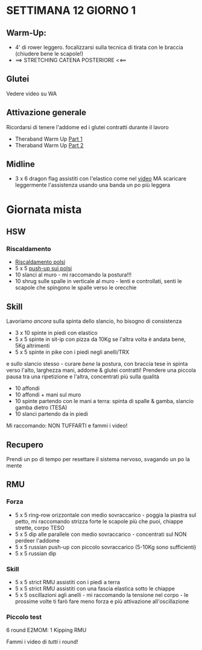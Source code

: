 # SETTIMANA 12 GIORNO 1

## Warm-Up:

 * 4' di rower leggero. focalizzarsi sulla tecnica di tirata con le braccia (chiudere bene le scapole!)
 * ==> STRETCHING CATENA POSTERIORE <<==

## Glutei 

Vedere video su WA

## Attivazione generale

Ricordarsi di tenere l'addome ed i glutei contratti durante il lavoro

 * Theraband Warm Up [Part 1](https://www.youtube.com/watch?v=O31MmhW72WE)
 * Theraband Warm Up [Part 2](https://www.youtube.com/watch?v=K_ZwQLyueVg)

## Midline

 * 3 x 6 dragon flag assistiti con l'elastico come nel [video](https://www.instagram.com/p/CBMK3KngaVP/) MA scaricare leggermente l'assistenza usando una banda un po più leggera

# Giornata mista

## HSW

### Riscaldamento

 * [Riscaldamento polsi](https://www.youtube.com/watch?v=mSZWSQSSEjE)
 * 5 x 5 [push-up sui polsi](https://www.youtube.com/watch?v=9WyrCNGN9V4)
 * 10 slanci al muro - mi raccomando la postura!!!
 * 10 shrug sulle spalle in verticale al muro - lenti e controllati, senti le scapole che spingono le spalle verso le orecchie

## Skill

Lavoriamo *ancora* sulla spinta dello slancio, ho bisogno di consistenza

 * 3 x 10 spinte in piedi con elastico
 * 5 x 5 spinte in sit-ip con pizza da 10Kg se l'altra volta è andata bene, 5Kg altrimenti
 * 5 x 5 spinte in pike con i piedi negli anelli/TRX

e sullo slancio stesso - curare _bene_ la postura, con braccia tese in spinta verso l'alto, larghezza mani, addome & glutei contratti!
Prendere una piccola pausa tra una ripetizione e l'altra, concentrati più sulla qualità 

 * 10 affondi
 * 10 affondi + mani sul muro
 * 10 spinte partendo con le mani a terra: spinta di spalle & gamba, slancio gamba dietro (TESA)
 * 10 slanci partendo da in piedi

 Mi raccomando: NON TUFFARTI e fammi i video!
 
## Recupero

Prendi un po di tempo per resettare il sistema nervoso, svagando un po la mente

## RMU

### Forza

 * 5 x 5 ring-row orizzontale con medio sovraccarico - poggia la piastra sul petto, mi raccomando strizza forte le scapole più che puoi, chiappe strette, corpo TESO
 * 5 x 5 dip alle parallele con medio sovraccarico - concentrati sul NON perdeer l'addome
 * 5 x 5 russian push-up con piccolo sovraccarico (5-10Kg sono sufficienti)
 * 5 x 5 russian dip

### Skill

 * 5 x 5 strict RMU assistiti con i piedi a terra
 * 5 x 5 strict RMU assistiti con una fascia elastica sotto le chiappe
 * 5 x 5 oscillazioni agli anelli - mi raccomando la tensione nel corpo - le prossime volte ti farò fare meno forza e più attivazione all'oscillazione

### Piccolo test

6 round E2MOM: 1 Kipping RMU

Fammi i video di _tutti_ i round!